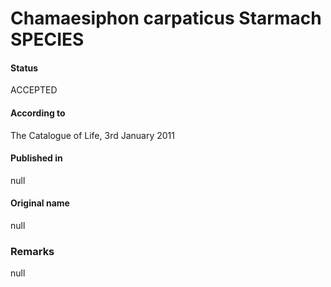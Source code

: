 Chamaesiphon carpaticus Starmach SPECIES
=======

#### Status
ACCEPTED

#### According to
The Catalogue of Life, 3rd January 2011

#### Published in
null

#### Original name
null

### Remarks
null